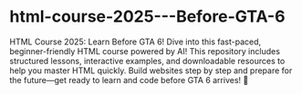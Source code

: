 # html-course-2025---Before-GTA-6
HTML Course 2025: Learn Before GTA 6! Dive into this fast-paced, beginner-friendly HTML course powered by AI! This repository includes structured lessons, interactive examples, and downloadable resources to help you master HTML quickly. Build websites step by step and prepare for the future—get ready to learn and code before GTA 6 arrives! 🚀
